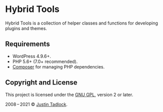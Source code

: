 # Hybrid Tools

Hybrid Tools is a collection of helper classes and functions for developing plugins and themes.

## Requirements

* WordPress 4.9.6+.
* PHP 5.6+ (7.0+ recommended).
* [Composer](https://getcomposer.org/) for managing PHP dependencies.

## Copyright and License

This project is licensed under the [GNU GPL](http://www.gnu.org/licenses/old-licenses/gpl-2.0.html), version 2 or later.

2008&thinsp;&ndash;&thinsp;2021 &copy; [Justin Tadlock](https://themehybrid.com).
